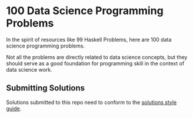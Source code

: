 100 Data Science Programming Problems
=====================================

In the spirit of resources like 99 Haskell Problems, here are 100 data science programming problems.

Not all the problems are directly related to data science concepts, but they should serve as a good foundation for programming skill in the context of data science work.

## Submitting Solutions

Solutions submitted to this repo need to conform to the [solutions style guide](solutions_style_guide.md).
